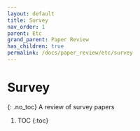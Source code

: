 ```yaml
---
layout: default
title: Survey
nav_order: 1
parent: Etc
grand_parent: Paper Review
has_children: true
permalink: /docs/paper_review/etc/survey
---
```


# Survey
{: .no_toc}
A review of survey papers

1. TOC
{:toc}